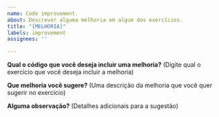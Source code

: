 ```yaml
---
name: Code improvement.
about: Descrever alguma melhoria em algum dos exercícios.
title: "[MELHORIA]"
labels: improvement
assignees: ''

---
```


**Qual o código que você deseja incluir uma melhoria?**
(Digite qual o exercício que você deseja incluir a melhoria)

**Que melhoria você sugere?**
(Uma descrição da melhoria que você quer sugerir no exercício)

**Alguma observação?**
(Detalhes adicionais para a sugestão)
